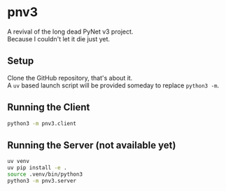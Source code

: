 # pnv3

A revival of the long dead PyNet v3 project.  
Because I couldn't let it die just yet.

## Setup

Clone the GitHub repository, that's about it.  
A `uv` based launch script will be provided someday to replace `python3 -m`.

## Running the Client

```sh
python3 -m pnv3.client
```

## Running the Server (not available yet)

```sh
uv venv
uv pip install -e .
source .venv/bin/python3
python3 -m pnv3.server
```
